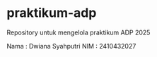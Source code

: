 # praktikum-adp
Repository untuk mengelola praktikum ADP 2025

Nama : Dwiana Syahputri
NIM : 2410432027
